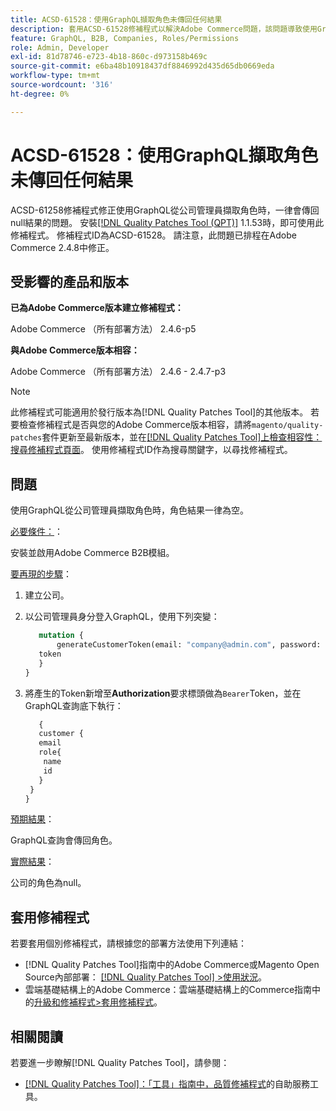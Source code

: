 ```yaml
---
title: ACSD-61528：使用GraphQL擷取角色未傳回任何結果
description: 套用ACSD-61528修補程式以解決Adobe Commerce問題，該問題導致使用GraphQL從公司管理員處擷取角色時一律傳回null結果。
feature: GraphQL, B2B, Companies, Roles/Permissions
role: Admin, Developer
exl-id: 81d78746-e723-4b18-860c-d973158b469c
source-git-commit: e6ba48b10918437df8846992d435d65db0669eda
workflow-type: tm+mt
source-wordcount: '316'
ht-degree: 0%

---
```


# ACSD-61528：使用GraphQL擷取角色未傳回任何結果

ACSD-61258修補程式修正使用GraphQL從公司管理員擷取角色時，一律會傳回null結果的問題。 安裝[[!DNL Quality Patches Tool (QPT)]](/help/tools/quality-patches-tool/quality-patches-tool-to-self-serve-quality-patches.md) 1.1.53時，即可使用此修補程式。 修補程式ID為ACSD-61528。 請注意，此問題已排程在Adobe Commerce 2.4.8中修正。

## 受影響的產品和版本

**已為Adobe Commerce版本建立修補程式：**

Adobe Commerce （所有部署方法） 2.4.6-p5

**與Adobe Commerce版本相容：**

Adobe Commerce （所有部署方法） 2.4.6 - 2.4.7-p3

>[!NOTE]
>
>此修補程式可能適用於發行版本為[!DNL Quality Patches Tool]的其他版本。 若要檢查修補程式是否與您的Adobe Commerce版本相容，請將`magento/quality-patches`套件更新至最新版本，並在[[!DNL Quality Patches Tool]上檢查相容性：搜尋修補程式頁面](https://experienceleague.adobe.com/tools/commerce-quality-patches/index.html)。 使用修補程式ID作為搜尋關鍵字，以尋找修補程式。

## 問題

使用GraphQL從公司管理員擷取角色時，角色結果一律為空。

<u>必要條件：</u>：

安裝並啟用Adobe Commerce B2B模組。

<u>要再現的步驟</u>：

1. 建立公司。
1. 以公司管理員身分登入GraphQL，使用下列突變：

   ```GraphQL
      mutation {
          generateCustomerToken(email: "company@admin.com", password: "PASSWORD") {
      token
      }
   }
   ```

1. 將產生的Token新增至&#x200B;**Authorization**&#x200B;要求標頭做為`Bearer`Token，並在GraphQL查詢底下執行：

   ```GraphQL
      {
      customer {
      email
      role{
       name
       id
      }
    }
   }
   ```

<u>預期結果</u>：

GraphQL查詢會傳回角色。

<u>實際結果</u>：

公司的角色為null。

## 套用修補程式

若要套用個別修補程式，請根據您的部署方法使用下列連結：

* [!DNL Quality Patches Tool]指南中的Adobe Commerce或Magento Open Source內部部署： [[!DNL Quality Patches Tool] >使用狀況](/help/tools/quality-patches-tool/usage.md)。
* 雲端基礎結構上的Adobe Commerce：雲端基礎結構上的Commerce指南中的[升級和修補程式>套用修補程式](https://experienceleague.adobe.com/docs/commerce-cloud-service/user-guide/develop/upgrade/apply-patches.html)。

## 相關閱讀

若要進一步瞭解[!DNL Quality Patches Tool]，請參閱：

* [[!DNL Quality Patches Tool]：「工具」指南中，品質修補程式](/help/tools/quality-patches-tool/quality-patches-tool-to-self-serve-quality-patches.md)的自助服務工具。

